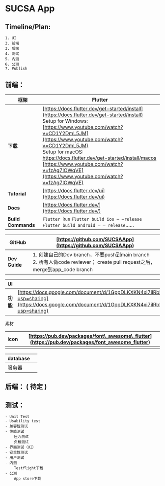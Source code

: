 # SUCSA App

## Timeline/Plan:
    1. UI
    2. 前端
    3. 后端
    4. 测试
    5. 内测
    6. 公测
    7. Publish


## **前端：**

| **框架** | Flutter                                                                                                                                                                                                                                                                                                                                                                                                                                                      |
| --- |--------------------------------------------------------------------------------------------------------------------------------------------------------------------------------------------------------------------------------------------------------------------------------------------------------------------------------------------------------------------------------------------------------------------------------------------------------------|
| **下载** | [https://docs.flutter.dev/get-started/install](https://docs.flutter.dev/get-started/install)  <br/>Setup for Windows:   <br/>[https://www.youtube.com/watch?v=CD1Y2DmL5JM](https://www.youtube.com/watch?v=CD1Y2DmL5JM)  <br/>Setup for macOS:    <br/>https://docs.flutter.dev/get-started/install/macos  <br/>[https://www.youtube.com/watch?v=fzAg7lOWqVE](https://www.youtube.com/watch?v=fzAg7lOWqVE) |
| **Tutorial** | [https://docs.flutter.dev/ui](https://docs.flutter.dev/ui)                                                                                                                                                                                                                                                                                                                                                                                                   |
| **Docs** | [https://docs.flutter.dev/](https://docs.flutter.dev/)                                                                                                                                                                                                                                                                                                                                                                                                       |
| **Build Commands** | `Flutter Run` `Flutter build ios – –release` `Flutter build android – – release`……                                                                                                                                                                                                                                                                                                                                                                           |

| **GitHub** | [https://github.com/SUCSAApp](https://github.com/SUCSAApp)                                                 |
| --- |------------------------------------------------------------------------------------------------------------|
| **Dev Guide** | 1. 创建自己的Dev branch，不要push到main branch   <br/>2. 所有人做code reviewer； create pull request之后，merge到app\_code branch |


| **UI** ||
| --- | --- |
| **功能** | [https://docs.google.com/document/d/1GppDLKXKN4xi7ilRbMo3A4sgaRpS1NW9sNYcnD\_V1nA/edit?usp=sharing](https://docs.google.com/document/d/1GppDLKXKN4xi7ilRbMo3A4sgaRpS1NW9sNYcnD_V1nA/edit?usp=sharing) |

素材

| **icon** | [https://pub.dev/packages/font\_awesome\_flutter](https://pub.dev/packages/font_awesome_flutter) |
| --- | --- |
||

| **database** | |
| --- | --- |
| 服务器 | |

## **后端：** ( **待定** )


## **测试：**
    - Unit Test
    - Usability test
    - 兼容性测试
    - 性能测试
        压力测试
        负载测试
    - 界面测试（UI）
    - 安全性测试
    - 用户测试
    - 内测
        Testflight下载
    - 公测
        App store下载

